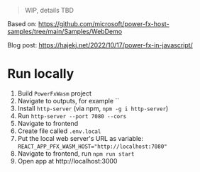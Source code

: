 > WIP, details TBD

Based on: https://github.com/microsoft/power-fx-host-samples/tree/main/Samples/WebDemo

Blog post: https://hajekj.net/2022/10/17/power-fx-in-javascript/

# Run locally

1. Build `PowerFxWasm` project
1. Navigate to outputs, for example ``
1. Install `http-server` (via npm, `npm -g i http-server`)
1. Run `http-server --port 7080 --cors`
1. Navigate to frontend
1. Create file called `.env.local`
1. Put the local web server's URL as variable: `REACT_APP_PFX_WASM_HOST="http://localhost:7080"`
1. Navigate to frontend, run `npm run start`
1. Open app at http://localhost:3000
